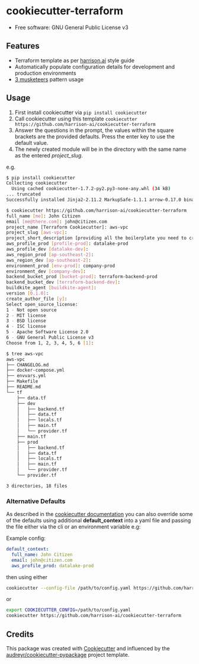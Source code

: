 # cookiecutter-terraform

<!-- [![image]][1] -->

<!-- [![Documentation Status]][2] -->

-   Free software: GNU General Public License v3
<!-- -   Documentation: <https://cookiecutter-terraform.readthedocs.io>. -->

## Features

- Terraform template as per [harrison.ai](https://www.harrison.ai/) style guide
- Automatically populate configuration details for development and production environments
- [3 musketeers](https://3musketeers.io/) pattern usage

## Usage

1. First install cookiecutter via `pip install cookiecutter`
2. Call cookiecutter using this template `cookiecutter https://github.com/harrison-ai/cookiecutter-terraform`
3. Answer the questions in the prompt, the values within the square brackets are the provided defaults.  Press the enter key to use the default value.
4. The newly created module will be in the directory with the same name as the entered *project_slug*.

e.g.
```bash
$ pip install cookiecutter
Collecting cookiecutter
  Using cached cookiecutter-1.7.2-py2.py3-none-any.whl (34 kB)
... truncated
Successfully installed Jinja2-2.11.2 MarkupSafe-1.1.1 arrow-0.17.0 binaryornot-0.4.4 certifi-2020.12.5 chardet-4.0.0 click-7.1.2 cookiecutter-1.7.2 idna-2.10 jinja2-time-0.2.0 poyo-0.5.0 python-dateutil-2.8.1 python-slugify-4.0.1 requests-2.25.1 six-1.15.0 text-unidecode-1.3 urllib3-1.26.2

$ cookiecutter https://github.com/harrison-ai/cookiecutter-terraform
full_name [me]: John Citizen
email [me@there.com]: john@citizen.com
project_name [Terraform Cookiecutter]: aws-vpc
project_slug [aws-vpc]:
project_short_description [providing all the boilerplate you need to create a terraform package.]: builds a standard AWS VPC
aws_profile_prod [profile-prod]: datalake-prod
aws_profile_dev [datalake-dev]:
aws_region_prod [ap-southeast-2]:
aws_region_dev [ap-southeast-2]:
environment_prod [env-prod]: company-prod
environment_dev [company-dev]:
backend_bucket_prod [bucket-prod]: terraform-backend-prod
backend_bucket_dev [terraform-backend-dev]:
buildkite_agent [buildkite-agent]:
version [0.1.0]:
create_author_file [y]:
Select open_source_license:
1 - Not open source
2 - MIT license
3 - BSD license
4 - ISC license
5 - Apache Software License 2.0
6 - GNU General Public License v3
Choose from 1, 2, 3, 4, 5, 6 [1]:

$ tree aws-vpc
aws-vpc
├── CHANGELOG.md
├── docker-compose.yml
├── envvars.yml
├── Makefile
├── README.md
└── tf
    ├── data.tf
    ├── dev
    │   ├── backend.tf
    │   ├── data.tf
    │   ├── locals.tf
    │   ├── main.tf
    │   └── provider.tf
    ├── main.tf
    ├── prod
    │   ├── backend.tf
    │   ├── data.tf
    │   ├── locals.tf
    │   ├── main.tf
    │   └── provider.tf
    └── provider.tf

3 directories, 18 files
```

### Alternative Defaults

As described in the [cookiecutter documentation](https://cookiecutter.readthedocs.io/en/latest/advanced/user_config.html) you can also override some of the defaults using additional **default_context** into a yaml file and passing the file either via the cli or an environment variable e.g:

Example config:

```yaml
default_context:
  full_name: John Citizen
  email: john@citizen.com
  aws_profile_prod: datalake-prod
```
then using either

```bash
cookiecutter --config-file /path/to/config.yaml https://github.com/harrison-ai/cookiecutter-terraform
```
or

```bash
export COOKIECUTTER_CONFIG=/path/to/config.yaml
cookiecutter https://github.com/harrison-ai/cookiecutter-terraform
```


## Credits

This package was created with [Cookiecutter] and influenced by the
[audreyr/cookiecutter-pypackage] project template.

  <!-- [image]: https://img.shields.io/pypi/v/cookiecutter_terraform.svg -->
  <!-- [1]: https://pypi.python.org/pypi/cookiecutter_terraform -->
  <!-- [Documentation Status]: https://readthedocs.org/projects/cookiecutter-terraform/badge/?version=latest -->
  <!-- [2]: https://cookiecutter-terraform.readthedocs.io/en/latest/?badge=latest -->
  [Cookiecutter]: https://github.com/audreyr/cookiecutter
  [audreyr/cookiecutter-pypackage]: https://github.com/audreyr/cookiecutter-pypackage
